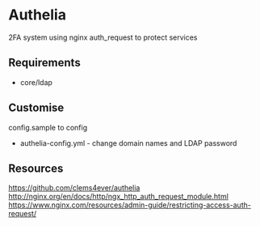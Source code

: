 # Authelia
2FA system using nginx auth_request to protect services

## Requirements
+ core/ldap

## Customise
config.sample to config
+ authelia-config.yml - change domain names and LDAP password

## Resources
https://github.com/clems4ever/authelia
http://nginx.org/en/docs/http/ngx_http_auth_request_module.html
https://www.nginx.com/resources/admin-guide/restricting-access-auth-request/
